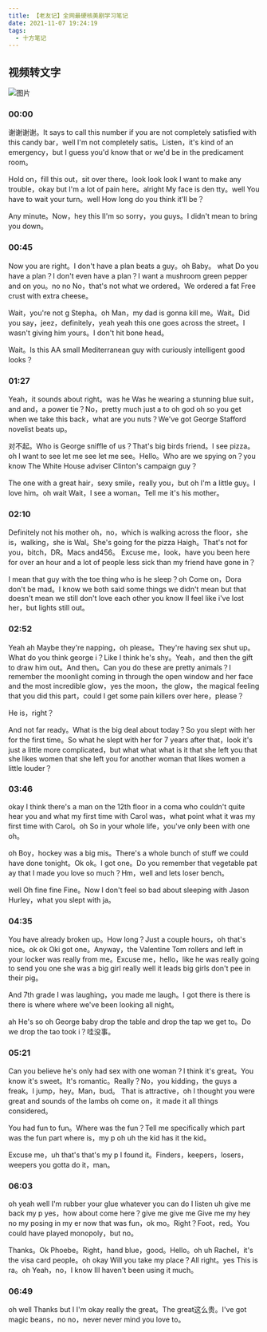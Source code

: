 ```yaml
---
title: 【老友记】全网最硬核美剧学习笔记
date: 2021-11-07 19:24:19
tags:
  - 十方笔记
---
```


## 视频转文字


![图片](https://videoai.perspectivar.com/_nuxt/img/sample3.a2aa09e.png)

### 00:00

谢谢谢谢。It says to call this number if you are not completely satisfied with this candy bar，well I'm not completely satis。Listen，it's kind of an emergency，but I guess you'd know that or we'd be in the predicament room。

Hold on，fill this out，sit over there。look look look I want to make any trouble，okay but I'm a lot of pain here。alright My face is den tty。well You have to wait your turn。well How long do you think it'll be？

Any minute。Now，hey this II'm so sorry，you guys。I didn't mean to bring you down。

### 00:45

Now you are right。I don't have a plan beats a guy。oh Baby。 what Do you have a plan？I don't even have a plan？I want a mushroom green pepper and on you。no no No，that's not what we ordered。We ordered a fat Free crust with extra cheese。

Wait，you're not g Stepha。oh Man，my dad is gonna kill me。Wait。Did you say，jeez，definitely，yeah yeah this one goes across the street。I wasn't giving him yours。I don't hit bone head。

Wait。Is this AA small Mediterranean guy with curiously intelligent good looks？

### 01:27

Yeah，it sounds about right。was he Was he wearing a stunning blue suit，and and，a power tie？No，pretty much just a to oh god oh so you get when we take this back，what are you nuts？We've got George Stafford novelist beats up。

对不起。Who is George sniffle of us？That's big birds friend。I see pizza。oh I want to see let me see let me see。Hello。Who are we spying on？you know The White House adviser Clinton's campaign guy？

The one with a great hair，sexy smile，really you，but oh I'm a little guy。I love him。oh wait Wait，I see a woman。Tell me it's his mother。

### 02:10

Definitely not his mother oh，no，which is walking across the floor，she is，walking，she is Wal。She's going for the pizza Haigh。That's not for you，bitch，DR。Macs and456。 Excuse me，look，have you been here for over an hour and a lot of people less sick than my friend have gone in？

I mean that guy with the toe thing who is he sleep？oh Come on，Dora don't be mad。I know we both said some things we didn't mean but that doesn't mean we still don't love each other you know II feel like i've lost her，but lights still out。

### 02:52

Yeah ah Maybe they're napping，oh please。They're having sex shut up。What do you think george i？Like I think he's shy。Yeah，and then the gift to draw him out。And then。Can you do these are pretty animals？I remember the moonlight coming in through the open window and her face and the most incredible glow，yes the moon，the glow，the magical feeling that you did this part，could I get some pain killers over here，please？

He is，right？

And not far ready。What is the big deal about today？So you slept with her for the first time。So what he slept with her for 7 years after that，look it's just a little more complicated，but what what what is it that she left you that she likes women that she left you for another woman that likes women a little louder？

### 03:46

okay I think there's a man on the 12th floor in a coma who couldn't quite hear you and what my first time with Carol was，what point what it was my first time with Carol。oh So in your whole life，you've only been with one oh。

oh Boy，hockey was a big mis。There's a whole bunch of stuff we could have done tonight。Ok ok。I got one。Do you remember that vegetable pat ay that I made you love so much？Hm，well and lets loser bench。

well Oh fine fine Fine。Now I don't feel so bad about sleeping with Jason Hurley，what you slept with ja。

### 04:35

You have already broken up。How long？Just a couple hours，oh that's nice。ok ok Oki got one。Anyway，the Valentine Tom rollers and left in your locker was really from me。Excuse me，hello，like he was really going to send you one she was a big girl really well it leads big girls don't pee in their pig。

And 7th grade I was laughing，you made me laugh。I got there is there is there is where where we've been looking all night。

ah He's so oh George baby drop the table and drop the tap we get to。Do we drop the tao took i？哇没事。

### 05:21

Can you believe he's only had sex with one woman？I think it's great。You know it's sweet。It's romantic。Really？No，you kidding，the guys a freak。I jump，hey。Man，bud。 That is attractive，oh I thought you were great and sounds of the lambs oh come on，it made it all things considered。

You had fun to fun。Where was the fun？Tell me specifically which part was the fun part where is，my p oh uh the kid has it the kid。

Excuse me，uh that's that's my p I found it。Finders，keepers，losers，weepers you gotta do it，man。

### 06:03

oh yeah well I'm rubber your glue whatever you can do I listen uh give me back my p yes，how about come here？give me give me Give me my hey no my posing in my er now that was fun，ok mo。Right？Foot，red。You could have played monopoly，but no。

Thanks。Ok Phoebe。Right，hand blue，good。Hello。oh uh Rachel，it's the visa card people。oh okay Will you take my place？All right。yes This is ra。oh Yeah，no，I know III haven't been using it much。

### 06:49

oh well Thanks but I I'm okay really the great。The great这么贵。I've got magic beans，no no，never never mind you love to。